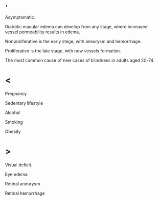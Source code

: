 # .

Asymptomatic.

Diabetic macular edema can develop from any stage, where increased vessel permeability results in edema.

Nonproliferative is the early stege, with aneurysm and hemorrhage.

Proliferative is the late stage, with new vessels formation.

The most common cause of new cases of blindness in adults aged 20-74.

# <

Pregnancy

Sedentary lifestyle

Alcohol

Smoking

Obesity

# >

Visual deficit.

Eye edema

Retinal aneurysm

Retinal hemorrhage
